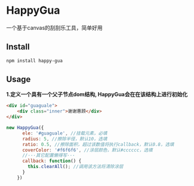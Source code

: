 # HappyGua
一个基于canvas的刮刮乐工具，简单好用

## Install

```sh
npm install happy-gua
```

## Usage

**1.定义一个具有一个父子节点dom结构, HappyGua会在在该结构上进行初始化**
```html
<div id="guaguale">
    <div class="inner">谢谢惠顾</div>
</div>
```
```js
new HappyGua({
      ele: '#guaguale', //挂载元素，必填
      radius: 5, //擦除半径，默认10，选填
      ratio: 0.5, //擦除面积，超过该数值将执行callback，默认0.8，选填
      coverColor: '#f6f6f6', //涂层颜色，默认#cccccc，选填
      //···其它配置懒得写···
      callback: function() {
        this.clearAll(); //调用该方法将清除涂层
      }
    })
```
